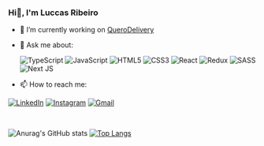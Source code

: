 ### Hi👋, I'm Luccas Ribeiro

- 🔭 I’m currently working on [QueroDelivery](https://querodelivery.com)
- 💬 Ask me about: 

    ![TypeScript](https://img.shields.io/badge/typescript-%23007ACC.svg?style=for-the-badge&logo=typescript&logoColor=white) ![JavaScript](https://img.shields.io/badge/javascript-%23323330.svg?style=for-the-badge&logo=javascript&logoColor=%23F7DF1E) ![HTML5](https://img.shields.io/badge/html5-%23E34F26.svg?style=for-the-badge&logo=html5&logoColor=white) ![CSS3](https://img.shields.io/badge/css3-%231572B6.svg?style=for-the-badge&logo=css3&logoColor=white) ![React](https://img.shields.io/badge/react-%2320232a.svg?style=for-the-badge&logo=react&logoColor=%2361DAFB) ![Redux](https://img.shields.io/badge/redux-%23593d88.svg?style=for-the-badge&logo=redux&logoColor=white) ![SASS](https://img.shields.io/badge/SASS-hotpink.svg?style=for-the-badge&logo=SASS&logoColor=white)	![Next JS](https://img.shields.io/badge/Next-black?style=for-the-badge&logo=next.js&logoColor=white)
    
- 📫 How to reach me:

[![LinkedIn](https://img.shields.io/badge/linkedin-%230077B5.svg?style=for-the-badge&logo=linkedin&logoColor=white)](https://www.linkedin.com/in/luccascruuz)
[![Instagram](https://img.shields.io/badge/Instagram-%23E4405F.svg?style=for-the-badge&logo=Instagram&logoColor=white)](https://www.linkedin.com/in/luccas-ribeiro-cruz-aaa222bb/)
[![Gmail](https://img.shields.io/badge/Gmail-D14836?style=for-the-badge&logo=gmail&logoColor=white)](mailto:luccasribe@gmail.com)

<br />


![Anurag's GitHub stats](https://github-readme-stats.vercel.app/api?username=luccascruuz&show_icons=true&theme=radical) [![Top Langs](https://github-readme-stats.vercel.app/api/top-langs/?username=luccascruuz&layout=compact&theme=radical)](https://github.com/anuraghazra/github-readme-stats)
